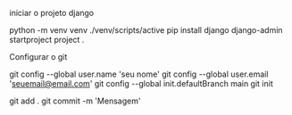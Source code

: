 iniciar o projeto django

python -m venv venv
./venv/scripts/active
pip install django
django-admin startproject project .

Configurar o git

git config --global user.name 'seu nome'
git config --global user.email 'seuemail@email.com'
git config --global init.defaultBranch main
git init

git add .
git commit -m 'Mensagem'